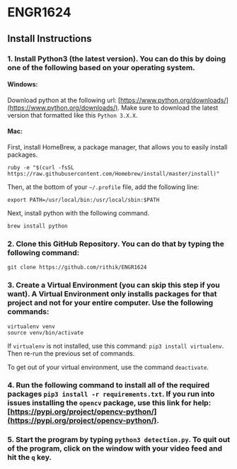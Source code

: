 # ENGR1624

## Install Instructions

### 1. Install Python3 (the latest version). You can do this by doing one of the following based on your operating system.

#### Windows:
Download python at the following url: [https://www.python.org/downloads/](https://www.python.org/downloads/). Make sure to download the latest version that formatted like this `Python 3.X.X`.

#### Mac:
First, install HomeBrew, a package manager, that allows you to easily install packages.
```
ruby -e "$(curl -fsSL https://raw.githubusercontent.com/Homebrew/install/master/install)"
```
Then, at the bottom of your `~/.profile` file, add the following line:
```
export PATH=/usr/local/bin:/usr/local/sbin:$PATH
```
Next, install python with the following command.
```
brew install python
```

### 2. Clone this GitHub Repository. You can do that by typing the following command:
```
git clone https://github.com/rithik/ENGR1624
```

### 3. Create a Virtual Environment (you can skip this step if you want). A Virtual Environment only installs packages for that project and not for your entire computer. Use the following commands:

```
virtualenv venv
source venv/bin/activate
```

If `virtualenv` is not installed, use this command: `pip3 install virtualenv`. Then re-run the previous set of commands.

To get out of your virtual environment, use the command `deactivate`.

### 4. Run the following command to install all of the required packages `pip3 install -r requirements.txt`. If you run into issues installing the `opencv` package, use this link for help: [https://pypi.org/project/opencv-python/](https://pypi.org/project/opencv-python/).

### 5. Start the program by typing `python3 detection.py`. To quit out of the program, click on the window with your video feed and hit the `q` key.
